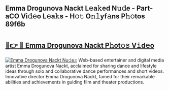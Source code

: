 ## Emma Drogunova Nackt L𝚎a𝚔ed N𝚞𝚍e - Part-aCO Vi𝚍𝚎o L𝚎a𝚔s - H𝚘𝚝 O𝚗𝚕yf𝚊ns P𝚑𝚘tos 89f6b

# <h2><a href="http://kf0r9k4.oniu.top/?m=Emma+Drogunova+Nackt">🔗👉 🔴 Emma Drogunova Nackt P𝚑ot𝚘𝚜 V𝚒d𝚎o</a></h2>

[![Emma Drogunova Nackt Nu𝚍e𝚜](https://i.imgur.com/0qMVB7G.gif)](http://kf0r9k4.oniu.top/?m=Emma+Drogunova+Nackt)
Web-based entertainer and digital media artist Emma Drogunova Nackt, acclaimed for sharing dance and lifestyle ideas through solo and collaborative dance performances and short videos. Innovative director Emma Drogunova Nackt, famed for their remarkable abilities and achievements in guiding film and theater productions.  

